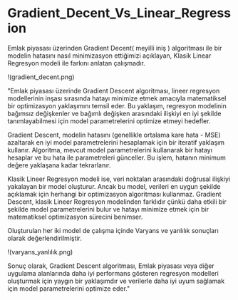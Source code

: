 # Gradient_Decent_Vs_Linear_Regression

Emlak piyasası üzerinden Gradient Decent( meyilli iniş ) algoritması ile bir modelin hatasını nasıl minimizasyon ettiğimizi açıklayan, Klasik Linear Regresyon modeli ile farkını anlatan çalışmadır.

!(gradient_decent.png)


"Emlak piyasası üzerinde Gradient Descent algoritması, lineer regresyon modellerinin inşası sırasında hatayı minimize etmek amacıyla matematiksel bir optimizasyon yaklaşımını temsil eder. Bu yaklaşım, regresyon modelinin bağımsız değişkenler ve bağımlı değişken arasındaki ilişkiyi en iyi şekilde tanımlayabilmesi için model parametrelerini optimize etmeyi hedefler.

Gradient Descent, modelin hatasını (genellikle ortalama kare hata - MSE) azaltarak en iyi model parametrelerini hesaplamak için bir iteratif yaklaşım kullanır. Algoritma, mevcut model parametrelerini kullanarak bir hatayı hesaplar ve bu hata ile parametreleri günceller. Bu işlem, hatanın minimum değere yaklaşana kadar tekrarlanır.

Klasik Lineer Regresyon modeli ise, veri noktaları arasındaki doğrusal ilişkiyi yakalayan bir model oluşturur. Ancak bu model, verileri en uygun şekilde açıklamak için herhangi bir optimizasyon algoritması kullanmaz. Gradient Descent, klasik Lineer Regresyon modelinden farklıdır çünkü daha etkili bir şekilde model parametrelerini bulur ve hatayı minimize etmek için bir matematiksel optimizasyon sürecini benimser.

Oluşturulan her iki model de çalışma içinde Varyans ve yanlılık sonuçları olarak değerlendirilmiştir.

!(varyans_yanlılık.png)

Sonuç olarak, Gradient Descent algoritması, Emlak piyasası veya diğer uygulama alanlarında daha iyi performans gösteren regresyon modelleri oluşturmak için yaygın bir yaklaşımdır ve verilerle daha iyi uyum sağlamak için model parametrelerini optimize eder."
